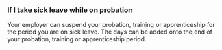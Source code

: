 ###  If I take sick leave while on probation

Your employer can suspend your probation, training or apprenticeship for the
period you are on sick leave. The days can be added onto the end of your
probation, training or apprenticeship period.
